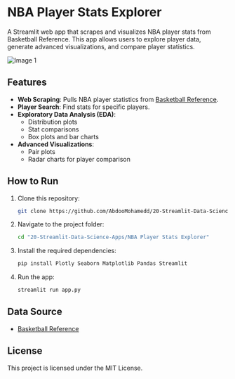 # NBA Player Stats Explorer

A Streamlit web app that scrapes and visualizes NBA player stats from Basketball Reference. This app allows users to explore player data, generate advanced visualizations, and compare player statistics.

![Image 1](./imgs/NBA_Player_Stat_App.gif)

## Features

- **Web Scraping**: Pulls NBA player statistics from [Basketball Reference](https://www.basketball-reference.com/).
- **Player Search**: Find stats for specific players.
- **Exploratory Data Analysis (EDA)**:
  - Distribution plots
  - Stat comparisons
  - Box plots and bar charts
- **Advanced Visualizations**:
  - Pair plots
  - Radar charts for player comparison

## How to Run

1. Clone this repository:
   ```bash
   git clone https://github.com/AbdooMohamedd/20-Streamlit-Data-Science-Apps.git
   ```
2. Navigate to the project folder:
   ```bash
   cd "20-Streamlit-Data-Science-Apps/NBA Player Stats Explorer"
   ```
3. Install the required dependencies:
   ```bash
   pip install Plotly Seaborn Matplotlib Pandas Streamlit
   ```
4. Run the app:
   ```bash
   streamlit run app.py
   ```

## Data Source

- [Basketball Reference](https://www.basketball-reference.com/)

## License

This project is licensed under the MIT License.
